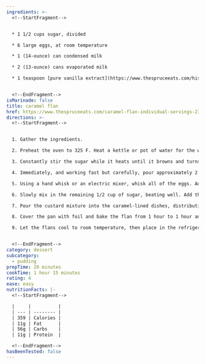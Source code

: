 ```yaml
---
ingredients: >-
  <!--StartFragment-->


  * 1 1/2 cups sugar, divided

  * 6 large eggs, at room temperature

  * 1 (14-ounce) can condensed milk

  * 2 (13-ounce) cans evaporated milk

  * 1 teaspoon [pure vanilla extract](https://www.thespruceeats.com/history-of-vanilla-beans-1809274)


  <!--EndFragment-->
isMarinade: false
title: caramel flan
href: https://www.thespruceeats.com/caramel-flan-individual-servings-2343004
directions: >-
  <!--StartFragment-->


  1. Gather the ingredients.

  2. Preheat the oven to 325 F. Heat a kettle or pot of water for the water bath. Pour 1 cup of the sugar into a warm pan over medium heat.

  3. Constantly stir the sugar while it heats until it browns and turns into [caramel](https://www.thespruceeats.com/homemade-caramel-sauce-recipe-1945750). Do not overcook since the caramel will burn and have a sour taste.

  4. Immediately, and working fast but carefully, pour approximately 2 to 3 tablespoons of caramel into each one of the 12 individual ramekins, tilting them so the caramel swirls around on the inside. As the caramel cools off, it will harden, so speed is essential for this step. If working with a big pan, add the caramel and cover the bottom and sides. Reheat the caramel in the pan if it thickens before you're done filling the ramekins.

  5. Using a hand whisk or an electric mixer, whisk all of the eggs. Add the condensed milk and evaporated milk, and mix well to incorporate.

  6. Slowly mix in the remaining 1/2 cup of sugar, beating well. Add the vanilla and mix thoroughly to make a silky mixture.

  7. Pour the custard mixture into the caramel-lined dishes, distributing it equally. Place the individual dishes in a large ceramic or metal baking pan with tall sides. Carefully pour hot water from the kettle into the baking pan around the custard dishes to a depth of about 2 inches.

  8. Cover the pan with foil and bake the flan from 1 hour to 1 hour and 15 minutes. After 1 hour, check with a knife inserted just off-center into one of the servings: If the knife comes out clean, the flan is ready. If not, leave it in the oven for 15 more minutes. If baking a whole flan, thump the side of the dish after 1 hour, and if it wobbles as one, the flan is ready. If it's wavy, it's not done yet and needs another 20 minutes. If done, carefully take the flan dish or dishes out of the hot water.

  9. Let the flans cool to room temperature, then place in the refrigerator for at least an hour before serving. Leave flan in the dishes they were baked in until it's time to serve. To serve, run a knife around the edge of the dish and invert each individual dish onto a small plate, allowing the flan to drop out and the caramel sauce to flow over the custard.


  <!--EndFragment-->
category: dessert
subcategory:
  - pudding
prepTime: 20 minutes
cookTime: 1 hour 15 minutes
rating: 4
ease: easy
nutritionFacts: |-
  <!--StartFragment-->

  |     |          |
  | --- | -------- |
  | 359 | Calories |
  | 11g | Fat      |
  | 56g | Carbs    |
  | 11g | Protein  |

  <!--EndFragment-->
hasBeenTested: false
---
```

